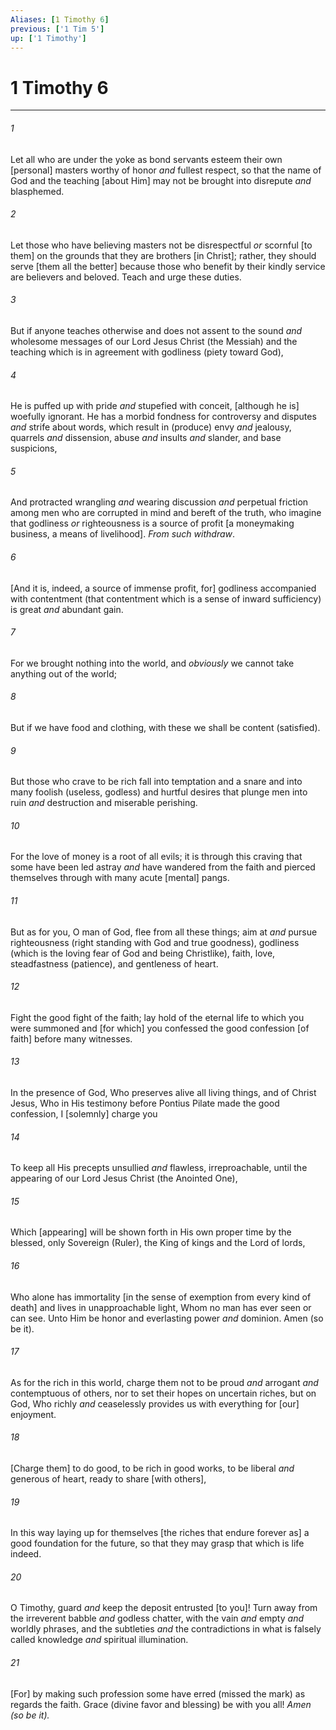 ```yaml
---
Aliases: [1 Timothy 6]
previous: ['1 Tim 5']
up: ['1 Timothy']
---
```

# 1 Timothy 6

***


###### 1 


Let all who are under the yoke as bond servants esteem their own [personal] masters worthy of honor _and_ fullest respect, so that the name of God and the teaching [about Him] may not be brought into disrepute _and_ blasphemed. 


###### 2 


Let those who have believing masters not be disrespectful _or_ scornful [to them] on the grounds that they are brothers [in Christ]; rather, they should serve [them all the better] because those who benefit by their kindly service are believers and beloved. Teach and urge these duties. 


###### 3 


But if anyone teaches otherwise and does not assent to the sound _and_ wholesome messages of our Lord Jesus Christ (the Messiah) and the teaching which is in agreement with godliness (piety toward God), 


###### 4 


He is puffed up with pride _and_ stupefied with conceit, [although he is] woefully ignorant. He has a morbid fondness for controversy and disputes _and_ strife about words, which result in (produce) envy _and_ jealousy, quarrels _and_ dissension, abuse _and_ insults _and_ slander, and base suspicions, 


###### 5 


And protracted wrangling _and_ wearing discussion _and_ perpetual friction among men who are corrupted in mind and bereft of the truth, who imagine that godliness _or_ righteousness is a source of profit [a moneymaking business, a means of livelihood]. _From such withdraw_. 


###### 6 


[And it is, indeed, a source of immense profit, for] godliness accompanied with contentment (that contentment which is a sense of inward sufficiency) is great _and_ abundant gain. 


###### 7 


For we brought nothing into the world, and _obviously_ we cannot take anything out of the world; 


###### 8 


But if we have food and clothing, with these we shall be content (satisfied). 


###### 9 


But those who crave to be rich fall into temptation and a snare and into many foolish (useless, godless) and hurtful desires that plunge men into ruin _and_ destruction and miserable perishing. 


###### 10 


For the love of money is a root of all evils; it is through this craving that some have been led astray _and_ have wandered from the faith and pierced themselves through with many acute [mental] pangs. 


###### 11 


But as for you, O man of God, flee from all these things; aim at _and_ pursue righteousness (right standing with God and true goodness), godliness (which is the loving fear of God and being Christlike), faith, love, steadfastness (patience), and gentleness of heart. 


###### 12 


Fight the good fight of the faith; lay hold of the eternal life to which you were summoned and [for which] you confessed the good confession [of faith] before many witnesses. 


###### 13 


In the presence of God, Who preserves alive all living things, and of Christ Jesus, Who in His testimony before Pontius Pilate made the good confession, I [solemnly] charge you 


###### 14 


To keep all His precepts unsullied _and_ flawless, irreproachable, until the appearing of our Lord Jesus Christ (the Anointed One), 


###### 15 


Which [appearing] will be shown forth in His own proper time by the blessed, only Sovereign (Ruler), the King of kings and the Lord of lords, 


###### 16 


Who alone has immortality [in the sense of exemption from every kind of death] and lives in unapproachable light, Whom no man has ever seen or can see. Unto Him be honor and everlasting power _and_ dominion. Amen (so be it). 


###### 17 


As for the rich in this world, charge them not to be proud _and_ arrogant _and_ contemptuous of others, nor to set their hopes on uncertain riches, but on God, Who richly _and_ ceaselessly provides us with everything for [our] enjoyment. 


###### 18 


[Charge them] to do good, to be rich in good works, to be liberal _and_ generous of heart, ready to share [with others], 


###### 19 


In this way laying up for themselves [the riches that endure forever as] a good foundation for the future, so that they may grasp that which is life indeed. 


###### 20 


O Timothy, guard _and_ keep the deposit entrusted [to you]! Turn away from the irreverent babble _and_ godless chatter, with the vain _and_ empty _and_ worldly phrases, and the subtleties _and_ the contradictions in what is falsely called knowledge _and_ spiritual illumination. 


###### 21 


[For] by making such profession some have erred (missed the mark) as regards the faith. Grace (divine favor and blessing) be with you all! _Amen (so be it)._
